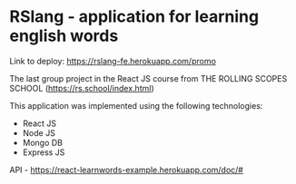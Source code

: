 # RSlang - application for learning english words

Link to deploy: https://rslang-fe.herokuapp.com/promo

The last group project in the React JS course from THE ROLLING SCOPES SCHOOL (https://rs.school/index.html)

This application was implemented using the following technologies:
- React JS
- Node JS
- Mongo DB
- Express JS

API - https://react-learnwords-example.herokuapp.com/doc/#
